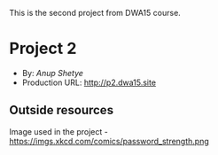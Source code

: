 This is the second project from DWA15 course.

# Project 2
+ By: *Anup Shetye*
+ Production URL: <http://p2.dwa15.site>

## Outside resources
Image used in the project - https://imgs.xkcd.com/comics/password_strength.png
